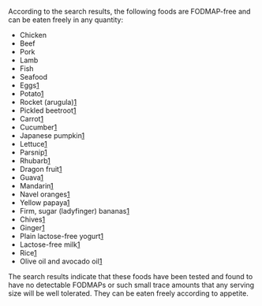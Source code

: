 According to the search results, the following foods are FODMAP-free and can be eaten freely in any quantity:

- Chicken
- Beef
- Pork
- Lamb
- Fish
- Seafood
- Eggs[1](https://www.fodbods.co.uk/blogs/fodbod-blog/fodmap-free-foods)
- Potato[1](https://www.fodbods.co.uk/blogs/fodbod-blog/fodmap-free-foods)
- Rocket (arugula)[1](https://www.fodbods.co.uk/blogs/fodbod-blog/fodmap-free-foods)
- Pickled beetroot[1](https://www.fodbods.co.uk/blogs/fodbod-blog/fodmap-free-foods)
- Carrot[1](https://www.fodbods.co.uk/blogs/fodbod-blog/fodmap-free-foods)
- Cucumber[1](https://www.fodbods.co.uk/blogs/fodbod-blog/fodmap-free-foods)
- Japanese pumpkin[1](https://www.fodbods.co.uk/blogs/fodbod-blog/fodmap-free-foods)
- Lettuce[1](https://www.fodbods.co.uk/blogs/fodbod-blog/fodmap-free-foods)
- Parsnip[1](https://www.fodbods.co.uk/blogs/fodbod-blog/fodmap-free-foods)
- Rhubarb[1](https://www.fodbods.co.uk/blogs/fodbod-blog/fodmap-free-foods)
- Dragon fruit[1](https://www.fodbods.co.uk/blogs/fodbod-blog/fodmap-free-foods)
- Guava[1](https://www.fodbods.co.uk/blogs/fodbod-blog/fodmap-free-foods)
- Mandarin[1](https://www.fodbods.co.uk/blogs/fodbod-blog/fodmap-free-foods)
- Navel oranges[1](https://www.fodbods.co.uk/blogs/fodbod-blog/fodmap-free-foods)
- Yellow papaya[1](https://www.fodbods.co.uk/blogs/fodbod-blog/fodmap-free-foods)
- Firm, sugar (ladyfinger) bananas[1](https://www.fodbods.co.uk/blogs/fodbod-blog/fodmap-free-foods)
- Chives[1](https://www.fodbods.co.uk/blogs/fodbod-blog/fodmap-free-foods)
- Ginger[1](https://www.fodbods.co.uk/blogs/fodbod-blog/fodmap-free-foods)
- Plain lactose-free yogurt[1](https://www.fodbods.co.uk/blogs/fodbod-blog/fodmap-free-foods)
- Lactose-free milk[1](https://www.fodbods.co.uk/blogs/fodbod-blog/fodmap-free-foods)
- Rice[1](https://www.fodbods.co.uk/blogs/fodbod-blog/fodmap-free-foods)
- Olive oil and avocado oil[1](https://www.fodbods.co.uk/blogs/fodbod-blog/fodmap-free-foods)

The search results indicate that these foods have been tested and found to have no detectable FODMAPs or such small trace amounts that any serving size will be well tolerated. They can be eaten freely according to appetite.